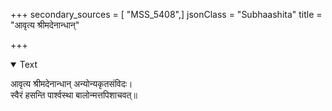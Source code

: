 +++
secondary_sources = [ "MSS_5408",]
jsonClass = "Subhaashita"
title = "आवृत्य श्रीमदेनान्धान्"

+++

<details open><summary>Text</summary>

आवृत्य श्रीमदेनान्धान् अन्योन्यकृतसंविदः।  
स्वैरं हसन्ति पार्श्वस्था बालोन्मत्तपिशाचवत्॥
</details>

